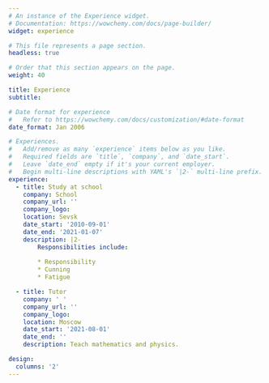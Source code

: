 ```yaml
---
# An instance of the Experience widget.
# Documentation: https://wowchemy.com/docs/page-builder/
widget: experience

# This file represents a page section.
headless: true

# Order that this section appears on the page.
weight: 40

title: Experience
subtitle:

# Date format for experience
#   Refer to https://wowchemy.com/docs/customization/#date-format
date_format: Jan 2006

# Experiences.
#   Add/remove as many `experience` items below as you like.
#   Required fields are `title`, `company`, and `date_start`.
#   Leave `date_end` empty if it's your current employer.
#   Begin multi-line descriptions with YAML's `|2-` multi-line prefix.
experience:
  - title: Study at school
    company: School
    company_url: ''
    company_logo: 
    location: Sevsk
    date_start: '2010-09-01'
    date_end: '2021-01-07'
    description: |2-
        Responsibilities include:
        
        * Responsibility
        * Cunning
        * Fatigue

  - title: Tutor
    company: ' '
    company_url: ''
    company_logo: 
    location: Moscow
    date_start: '2021-08-01'
    date_end: ''
    description: Teach mathematics and physics.

design:
  columns: '2'
---
```

